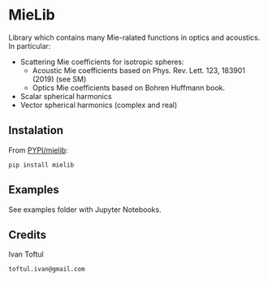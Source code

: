 # MieLib

Library which contains many Mie-ralated functions in optics and acoustics. In particular:
- Scattering Mie coefficients for isotropic spheres:
    -  Acoustic Mie coefficients based on Phys. Rev. Lett. 123, 183901 (2019) (see SM)
    - Optics Mie coefficients based on Bohren Huffmann book.
- Scalar spherical harmonics
- Vector spherical harmonics (complex and real)

## Instalation

From [PYPI/mielib](https://pypi.org/project/mielib/):
```
pip install mielib
```

## Examples

See examples folder with Jupyter Notebooks.

## Credits
Ivan Toftul 

`toftul.ivan@gmail.com`
